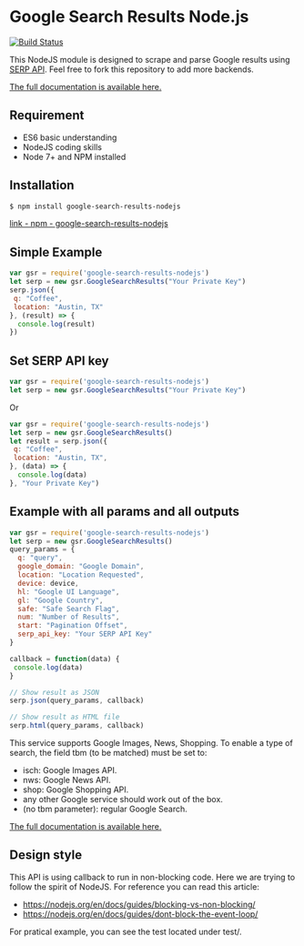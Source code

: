 # Google Search Results Node.js

[![Build Status](https://travis-ci.org/serpapi/google-search-results-nodejs.svg?branch=master)](https://travis-ci.org/serpapi/google-search-results-nodejs)

This NodeJS module is designed to scrape and parse Google results using [SERP API](https://serpapi.com). Feel free to fork this repository to add more backends.

[The full documentation is available here.](https://serpapi.com/search-api)

## Requirement

- ES6 basic understanding
- NodeJS coding skills
- Node 7+ and NPM installed

## Installation

```bash
$ npm install google-search-results-nodejs
```

[link - npm - google-search-results-nodejs](https://www.npmjs.com/package/google-search-results-nodejs)

## Simple Example

```javascript
var gsr = require('google-search-results-nodejs')
let serp = new gsr.GoogleSearchResults("Your Private Key")
serp.json({
 q: "Coffee", 
 location: "Austin, TX"
}, (result) => {
  console.log(result)
})
 ```

## Set SERP API key

```javascript
var gsr = require('google-search-results-nodejs')
let serp = new gsr.GoogleSearchResults("Your Private Key")
```
Or
```javascript
var gsr = require('google-search-results-nodejs')
let serp = new gsr.GoogleSearchResults()
let result = serp.json({
 q: "Coffee", 
 location: "Austin, TX",
}, (data) => {
  console.log(data)
}, "Your Private Key")
```
## Example with all params and all outputs
```javascript
var gsr = require('google-search-results-nodejs')
let serp = new gsr.GoogleSearchResults()
query_params = {
  q: "query",
  google_domain: "Google Domain", 
  location: "Location Requested", 
  device: device,
  hl: "Google UI Language",
  gl: "Google Country",
  safe: "Safe Search Flag",
  num: "Number of Results",
  start: "Pagination Offset",
  serp_api_key: "Your SERP API Key"
}

callback = function(data) {
 console.log(data)
}

// Show result as JSON
serp.json(query_params, callback)

// Show result as HTML file
serp.html(query_params, callback)
```

This service supports Google Images, News, Shopping.
To enable a type of search, the field tbm (to be matched) must be set to:

 * isch: Google Images API.
 * nws: Google News API.
 * shop: Google Shopping API.
 * any other Google service should work out of the box.
 * (no tbm parameter): regular Google Search.

[The full documentation is available here.](https://serpapi.com/search-api)

## Design style

This API is using callback to run in non-blocking code.
Here we are trying to follow the spirit of NodeJS. 
For reference you can read this article:
 * https://nodejs.org/en/docs/guides/blocking-vs-non-blocking/
 * https://nodejs.org/en/docs/guides/dont-block-the-event-loop/


For pratical example, you can see the test located under test/.
